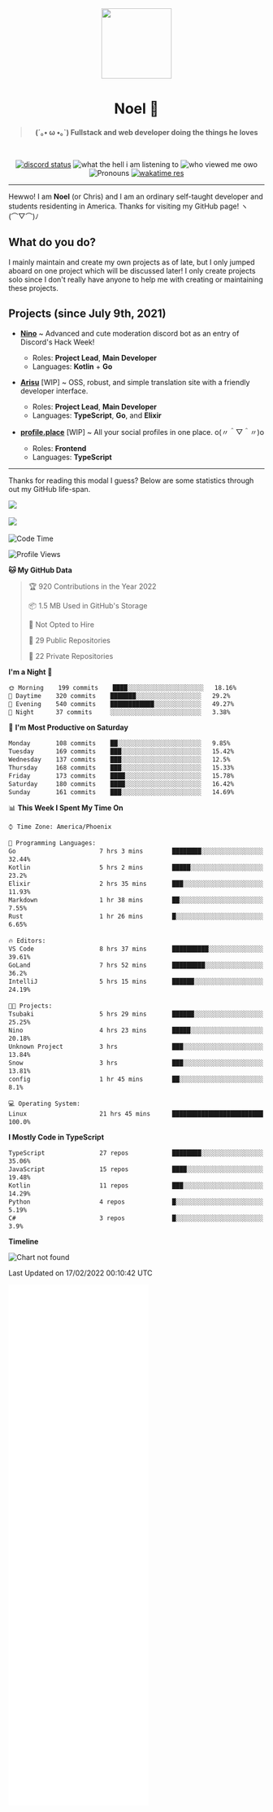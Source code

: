 <div align='center'>
  <div align='center'>
    <img
      src='https://cdn.floofy.dev/art/icons/icon_cinnamonserval.png'
      width='138'
      height='138'
    />
  </div>
  <h1>Noel 🐾</h1>
  <blockquote><strong>(´｡• ω •｡`) Fullstack and web developer doing the things he loves</strong></blockquote>

  <br />

  <a href='https://discord.com/users/280158289667555328' target='_blank'><img alt="discord status" src="https://dev.discordprofiles.me/badge/status/280158289667555328" /></a>
  <img alt="what the hell i am listening to" src="https://dev.discordprofiles.me/badge/spotify/280158289667555328" />
  <img alt="who viewed me owo" src="https://komarev.com/ghpvc/?username=auguwu" />
  <img alt='Pronouns' src='https://img.shields.io/endpoint?url=https://pronoundb.org/shields/6004d014406af11e4593a013' />
  <a href="https://wakatime.com/@auguwu" target='_blank'>
    <img alt='wakatime res' src='https://wakatime.com/badge/user/89736485-42ec-4c0f-a2f3-481db74514dc.svg' />
  </a>
</div>

<hr />

Hewwo! I am **Noel** (or Chris) and I am an ordinary self-taught developer and students residenting in America. Thanks for visiting my GitHub page! ヽ(⌒▽⌒)ﾉ

## What do you do?
I mainly maintain and create my own projects as of late, but I only jumped aboard on one project which will be discussed later! I only create projects
solo since I don't really have anyone to help me with creating or maintaining these projects.

## Projects (since July 9th, 2021)
- [**Nino**](https://nino.sh) ~ Advanced and cute moderation discord bot as an entry of Discord's Hack Week!
  - Roles: **Project Lead**, **Main Developer**
  - Languages: **Kotlin** + **Go**

- [**Arisu**](https://arisu.land) [WIP] ~ OSS, robust, and simple translation site with a friendly developer interface.
  - Roles: **Project Lead**, **Main Developer**
  - Languages: **TypeScript**, **Go**, and **Elixir**

- [**profile.place**](https://profile.place) [WIP] ~ All your social profiles in one place. o(〃＾▽＾〃)o
  - Roles: **Frontend**
  - Languages: **TypeScript**

---

Thanks for reading this modal I guess? Below are some statistics through out my GitHub life-span.

![](https://github-readme-stats.vercel.app/api?username=auguwu&count_private=true&show_icons=true&theme=gruvbox)

![](https://github-readme-stats.vercel.app/api/top-langs/?username=auguwu&layout=compact&theme=gruvbox)

<!--START_SECTION:waka-->
![Code Time](http://img.shields.io/badge/Code%20Time-2%2C734%20hrs%2028%20mins-blue)

![Profile Views](http://img.shields.io/badge/Profile%20Views-57-blue)

**🐱 My GitHub Data** 

> 🏆 920 Contributions in the Year 2022
 > 
> 📦 1.5 MB Used in GitHub's Storage 
 > 
> 🚫 Not Opted to Hire
 > 
> 📜 29 Public Repositories 
 > 
> 🔑 22 Private Repositories  
 > 
**I'm a Night 🦉** 

```text
🌞 Morning    199 commits    ████░░░░░░░░░░░░░░░░░░░░░   18.16% 
🌆 Daytime    320 commits    ███████░░░░░░░░░░░░░░░░░░   29.2% 
🌃 Evening    540 commits    ████████████░░░░░░░░░░░░░   49.27% 
🌙 Night      37 commits     ░░░░░░░░░░░░░░░░░░░░░░░░░   3.38%

```
📅 **I'm Most Productive on Saturday** 

```text
Monday       108 commits    ██░░░░░░░░░░░░░░░░░░░░░░░   9.85% 
Tuesday      169 commits    ███░░░░░░░░░░░░░░░░░░░░░░   15.42% 
Wednesday    137 commits    ███░░░░░░░░░░░░░░░░░░░░░░   12.5% 
Thursday     168 commits    ███░░░░░░░░░░░░░░░░░░░░░░   15.33% 
Friday       173 commits    ████░░░░░░░░░░░░░░░░░░░░░   15.78% 
Saturday     180 commits    ████░░░░░░░░░░░░░░░░░░░░░   16.42% 
Sunday       161 commits    ███░░░░░░░░░░░░░░░░░░░░░░   14.69%

```


📊 **This Week I Spent My Time On** 

```text
⌚︎ Time Zone: America/Phoenix

💬 Programming Languages: 
Go                       7 hrs 3 mins        ████████░░░░░░░░░░░░░░░░░   32.44% 
Kotlin                   5 hrs 2 mins        █████░░░░░░░░░░░░░░░░░░░░   23.2% 
Elixir                   2 hrs 35 mins       ███░░░░░░░░░░░░░░░░░░░░░░   11.93% 
Markdown                 1 hr 38 mins        ██░░░░░░░░░░░░░░░░░░░░░░░   7.55% 
Rust                     1 hr 26 mins        █░░░░░░░░░░░░░░░░░░░░░░░░   6.65%

🔥 Editors: 
VS Code                  8 hrs 37 mins       ██████████░░░░░░░░░░░░░░░   39.61% 
GoLand                   7 hrs 52 mins       █████████░░░░░░░░░░░░░░░░   36.2% 
IntelliJ                 5 hrs 15 mins       ██████░░░░░░░░░░░░░░░░░░░   24.19%

🐱‍💻 Projects: 
Tsubaki                  5 hrs 29 mins       ██████░░░░░░░░░░░░░░░░░░░   25.25% 
Nino                     4 hrs 23 mins       █████░░░░░░░░░░░░░░░░░░░░   20.18% 
Unknown Project          3 hrs               ███░░░░░░░░░░░░░░░░░░░░░░   13.84% 
Snow                     3 hrs               ███░░░░░░░░░░░░░░░░░░░░░░   13.81% 
config                   1 hr 45 mins        ██░░░░░░░░░░░░░░░░░░░░░░░   8.1%

💻 Operating System: 
Linux                    21 hrs 45 mins      █████████████████████████   100.0%

```

**I Mostly Code in TypeScript** 

```text
TypeScript               27 repos            ████████░░░░░░░░░░░░░░░░░   35.06% 
JavaScript               15 repos            ████░░░░░░░░░░░░░░░░░░░░░   19.48% 
Kotlin                   11 repos            ███░░░░░░░░░░░░░░░░░░░░░░   14.29% 
Python                   4 repos             █░░░░░░░░░░░░░░░░░░░░░░░░   5.19% 
C#                       3 repos             █░░░░░░░░░░░░░░░░░░░░░░░░   3.9%

```


**Timeline**

![Chart not found](https://raw.githubusercontent.com/auguwu/auguwu/master/charts/bar_graph.png) 


 Last Updated on 17/02/2022 00:10:42 UTC
<!--END_SECTION:waka-->

![](./github-metrics.svg)
